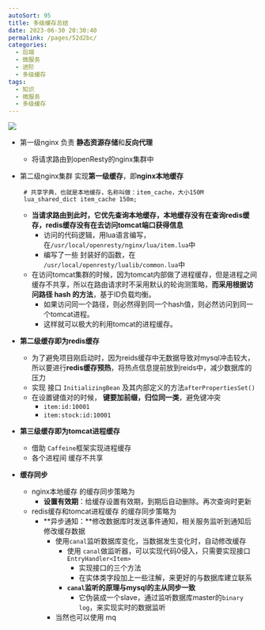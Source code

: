 ```yaml
---
autoSort: 95
title: 多级缓存总结
date: 2023-06-30 20:30:40
permalink: /pages/52d2bc/
categories: 
  - 后端
  - 微服务
  - 进阶
  - 多级缓存
tags: 
  - 知识
  - 微服务
  - 多级缓存
---
```




![](/assets/后端/微服务/进阶/多级缓存总结.png)

* 第一级nginx 负责 **静态资源存储**和**反向代理**

  * 将请求路由到openResty的nginx集群中

* 第二级nginx集群 实现**第一级缓存**，即**nginx本地缓存**

  ```nginx
   # 共享字典，也就是本地缓存，名称叫做：item_cache，大小150M
   lua_shared_dict item_cache 150m; 
  ```

  * **当请求路由到此时，它优先查询本地缓存，本地缓存没有在查询redis缓存，redis缓存没有在去访问tomcat端口获得信息**
    * 访问的代码逻辑，用lua语言编写，在`/usr/local/openresty/nginx/lua/item.lua`中
    * 编写了一些 封装好的函数，在 `/usr/local/openresty/lualib/common.lua`中
  * 在访问tomcat集群的时候，因为tomcat内部做了进程缓存，但是进程之间缓存不共享，所以在路由请求时不采用默认的轮询测策略，**而采用根据访问路径 hash 的方法**，基于ID负载均衡。
    * 如果访问同一个路径，则必然得到同一个hash值，则必然访问到同一个tomcat进程。
    * 这样就可以极大的利用tomcat的进程缓存。

* **第二级缓存即为redis缓存**

  * 为了避免项目刚启动时，因为reids缓存中无数据导致对mysql冲击较大，所以要进行**redis缓存预热**，将热点信息提前放到reids中，减少数据库的压力
  * 实现 接口 `InitializingBean` 及其内部定义的方法`afterPropertiesSet()`
  * 在设置键值对的时候， **键要加前缀，归位同一类**，避免键冲突
    * `item:id:10001`
    * `item:stock:id:10001`

* **第三级缓存即为tomcat进程缓存**

  * 借助 `Caffeine`框架实现进程缓存
  * 各个进程间 缓存不共享

* **缓存同步**

  * nginx本地缓存 的缓存同步策略为
    * **设置有效期**：给缓存设置有效期，到期后自动删除。再次查询时更新
  * redis缓存和tomcat进程缓存 的缓存同步策略为
    * **异步通知：**修改数据库时发送事件通知，相关服务监听到通知后修改缓存数据
      * 使用`canal`监听数据库变化，当数据发生变化时，自动修改缓存
        * 使用 `canal`做监听器，可以实现代码0侵入，只需要实现接口`EntryHandler<Item>`
          * 实现接口的三个方法
          * 在实体类字段加上一些注解，来更好的与数据库建立联系
        * **`canal`监听的原理与mysql的主从同步一致**
          * 它伪装成一个slave，通过监听数据库master的`binary log`，来实现实时的数据监听
      * 当然也可以使用 mq



